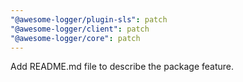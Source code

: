 ```yaml
---
"@awesome-logger/plugin-sls": patch
"@awesome-logger/client": patch
"@awesome-logger/core": patch
---
```


Add README.md file to describe the package feature.
